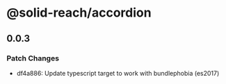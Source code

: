 # @solid-reach/accordion

## 0.0.3
### Patch Changes

- df4a886: Update typescript target to work with bundlephobia (es2017)
